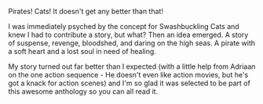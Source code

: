 Pirates! Cats! It doesn't get any better than that!

I was immediately psyched by the concept for Swashbuckling Cats and knew I had to contribute a story, but what? Then an idea emerged. A story of suspense, revenge, bloodshed, and daring on the high seas. A pirate with a soft heart and a lost soul in need of healing.

My story turned out far better than I expected (with a little help from Adriaan on the one action sequence - He doesn't even like action movies, but he's got a knack for action scenes) and I'm so glad it was selected to be part of this awesome anthology so you can all read it.